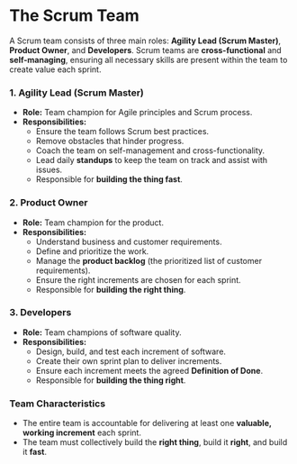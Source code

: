 # The Scrum Team

A Scrum team consists of three main roles: **Agility Lead (Scrum Master)**, **Product Owner**, and **Developers**. Scrum teams are **cross-functional** and **self-managing**, ensuring all necessary skills are present within the team to create value each sprint.

### 1. Agility Lead (Scrum Master)
- **Role:** Team champion for Agile principles and Scrum process.
- **Responsibilities:**
  - Ensure the team follows Scrum best practices.
  - Remove obstacles that hinder progress.
  - Coach the team on self-management and cross-functionality.
  - Lead daily **standups** to keep the team on track and assist with issues.
  - Responsible for **building the thing fast**.

### 2. Product Owner
- **Role:** Team champion for the product.
- **Responsibilities:**
  - Understand business and customer requirements.
  - Define and prioritize the work.
  - Manage the **product backlog** (the prioritized list of customer requirements).
  - Ensure the right increments are chosen for each sprint.
  - Responsible for **building the right thing**.

### 3. Developers
- **Role:** Team champions of software quality.
- **Responsibilities:**
  - Design, build, and test each increment of software.
  - Create their own sprint plan to deliver increments.
  - Ensure each increment meets the agreed **Definition of Done**.
  - Responsible for **building the thing right**.
  
### Team Characteristics
- The entire team is accountable for delivering at least one **valuable, working increment** each sprint.
- The team must collectively build the **right thing**, build it **right**, and build it **fast**.
